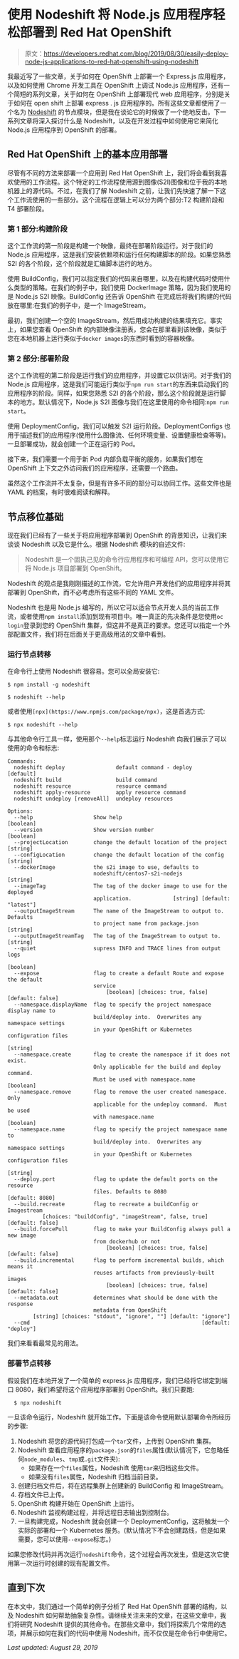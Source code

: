 # 使用 Nodeshift 将 Node.js 应用程序轻松部署到 Red Hat OpenShift

> 原文：<https://developers.redhat.com/blog/2019/08/30/easily-deploy-node-js-applications-to-red-hat-openshift-using-nodeshift>

我最近写了一些文章，关于如何在 OpenShift 上部署一个 Express.js 应用程序，以及如何使用 Chrome 开发工具在 OpenShift 上调试 Node.js 应用程序，还有一个简短的系列文章，关于如何在 OpenShift 上部署现代 web 应用程序，分别是关于如何在 open shift 上部署 express . js 应用程序的。所有这些文章都使用了一个名为 [Nodeshift](https://www.npmjs.com/package/nodeshift) 的节点模块，但是我在谈论它的时候做了一个绝地反击。下一系列文章将深入探讨什么是 Nodeshift，以及在开发过程中如何使用它来简化 Node.js 应用程序到 OpenShift 的部署。

## Red Hat OpenShift 上的基本应用部署

尽管有不同的方法来部署一个应用到 Red Hat OpenShift 上，我们将会看到我喜欢使用的工作流程。这个特定的工作流程使用源到图像(S2I)图像和位于我的本地机器上的源代码。不过，在我们了解 Nodeshift 之前，让我们先快速了解一下这个工作流使用的一些部分。这个流程在逻辑上可以分为两个部分:T2 构建阶段和 T4 部署阶段。

### 第 1 部分:构建阶段

这个工作流的第一阶段是构建一个映像，最终在部署阶段运行。对于我们的 Node.js 应用程序，这是我们安装依赖项和运行任何构建脚本的阶段。如果您熟悉 S2I 的各个阶段，这个阶段就是汇编脚本运行的地方。

使用 BuildConfig，我们可以指定我们的代码来自哪里，以及在构建代码时使用什么类型的策略。在我们的例子中，我们使用 DockerImage 策略，因为我们使用的是 Node.js S2I 映像。BuildConfig 还告诉 OpenShift 在完成后将我们构建的代码放在哪里:在我们的例子中，是一个 ImageStream。

最初，我们创建一个空的 ImageStream，然后用成功构建的结果填充它。事实上，如果您查看 OpenShift 的内部映像注册表，您会在那里看到该映像，类似于您在本地机器上运行类似于`docker images`的东西时看到的容器映像。

### 第 2 部分:部署阶段

这个工作流程的第二阶段是运行我们的应用程序，并设置它以供访问。对于我们的 Node.js 应用程序，这是我们可能运行类似于`npm run start`的东西来启动我们的应用程序的阶段。同样，如果您熟悉 S2I 的各个阶段，那么这个阶段就是运行脚本的地方。默认情况下，Node.js S2I 图像与我们在这里使用的命令相同:`npm run start`。

使用 DeploymentConfig，我们可以触发 S2I 运行阶段。DeploymentConfigs 也用于描述我们的应用程序(使用什么图像流、任何环境变量、设置健康检查等等)。一旦部署成功，就会创建一个正在运行的 Pod。

接下来，我们需要一个用于新 Pod 内部负载平衡的服务，如果我们想在 OpenShift 上下文之外访问我们的应用程序，还需要一个路由。

虽然这个工作流并不太复杂，但是有许多不同的部分可以协同工作。这些文件也是 YAML 的档案，有时很难阅读和解释。

## 节点移位基础

现在我们已经有了一些关于将应用程序部署到 OpenShift 的背景知识，让我们来谈谈 Nodeshift 以及它是什么。根据 Nodeshift 模块的自述文件:

> Nodeshift 是一个固执己见的命令行应用程序和可编程 API，您可以使用它将 Node.js 项目部署到 OpenShift。

Nodeshift 的观点是我刚刚描述的工作流，它允许用户开发他们的应用程序并将其部署到 OpenShift，而不必考虑所有这些不同的 YAML 文件。

Nodeshift 也是用 Node.js 编写的，所以它可以适合节点开发人员的当前工作流，或者使用`npm install`添加到现有项目中。唯一真正的先决条件是您使用`oc login`登录到您的 OpenShift 集群，但这并不是真正的要求。您还可以指定一个外部配置文件，我们将在后面关于更高级用法的文章中看到。

### 运行节点转移

在命令行上使用 Nodeshift 很容易。您可以全局安装它:

```
$ npm install -g nodeshift

$ nodeshift --help

```

或者使用`[npx](https://www.npmjs.com/package/npx)`，这是首选方式:

```
$ npx nodeshift --help

```

与其他命令行工具一样，使用那个`--help`标志运行 Nodeshift 向我们展示了可以使用的命令和标志:

```
Commands:
  nodeshift deploy                default command - deploy             [default]
  nodeshift build                 build command
  nodeshift resource              resource command
  nodeshift apply-resource        apply resource command
  nodeshift undeploy [removeAll]  undeploy resources

Options:
  --help                   Show help                                   [boolean]
  --version                Show version number                         [boolean]
  --projectLocation        change the default location of the project   [string]
  --configLocation         change the default location of the config    [string]
  --dockerImage            the s2i image to use, defaults to
                           nodeshift/centos7-s2i-nodejs                 [string]
  --imageTag               The tag of the docker image to use for the deployed
                           application.             [string] [default: "latest"]
  --outputImageStream      The name of the ImageStream to output to.  Defaults
                           to project name from package.json            [string]
  --outputImageStreamTag   The tag of the ImageStream to output to.     [string]
  --quiet                  supress INFO and TRACE lines from output logs
                                                                       [boolean]
  --expose                 flag to create a default Route and expose the default
                           service
                               [boolean] [choices: true, false] [default: false]
  --namespace.displayName  flag to specify the project namespace display name to
                           build/deploy into.  Overwrites any namespace settings
                           in your OpenShift or Kubernetes configuration files
                                                                        [string]
  --namespace.create       flag to create the namespace if it does not exist.
                           Only applicable for the build and deploy command.
                           Must be used with namespace.name            [boolean]
  --namespace.remove       flag to remove the user created namespace.  Only
                           applicable for the undeploy command.  Must be used
                           with namespace.name                         [boolean]
  --namespace.name         flag to specify the project namespace name to
                           build/deploy into.  Overwrites any namespace settings
                           in your OpenShift or Kubernetes configuration files
                                                                        [string]
  --deploy.port            flag to update the default ports on the resource
                           files. Defaults to 8080               [default: 8080]
  --build.recreate         flag to recreate a buildConfig or Imagestream
           [choices: "buildConfig", "imageStream", false, true] [default: false]
  --build.forcePull        flag to make your BuildConfig always pull a new image
                           from dockerhub or not
                               [boolean] [choices: true, false] [default: false]
  --build.incremental      flag to perform incremental builds, which means it
                           reuses artifacts from previously-built images
                               [boolean] [choices: true, false] [default: false]
  --metadata.out           determines what should be done with the response
                           metadata from OpenShift
        [string] [choices: "stdout", "ignore", ""] [default: "ignore"]
  --cmd                                                      [default: "deploy"]

```

我们来看看最常见的用法。

### 部署节点转移

假设我们在本地开发了一个简单的 express.js 应用程序，我们已经将它绑定到端口 8080，我们希望将这个应用程序部署到 OpenShift。我们只要跑:

```
  $ npx nodeshift

```

一旦该命令运行，Nodeshift 就开始工作。下面是该命令使用默认部署命令所经历的步骤:

1.  Nodeshift 将您的源代码打包成一个`tar`文件，上传到 OpenShift 集群。
2.  Nodeshift 查看应用程序的`package.json`的`files`属性(默认情况下，它忽略任何`node_modules`、`tmp`或`.git`文件夹):
    *   如果存在一个`files`属性，Nodeshift 使用`tar`来归档这些文件。
    *   如果没有`files`属性，Nodeshift 归档当前目录。
3.  创建归档文件后，将在远程集群上创建新的 BuildConfig 和 ImageStream。
4.  存档文件已上传。
5.  OpenShift 构建开始在 OpenShift 上运行。
6.  Nodeshift 监视构建过程，并将远程日志输出到控制台。
7.  一旦构建完成，Nodeshift 就会创建一个 DeploymentConfig，这将触发一个实际的部署和一个 Kubernetes 服务。(默认情况下不会创建路线，但是如果需要，您可以使用`--expose`标志。)

如果您修改代码并再次运行`nodeshift`命令，这个过程会再次发生，但是这次它使用第一次运行时创建的现有配置文件。

## 直到下次

在本文中，我们通过一个简单的例子分析了 Red Hat OpenShift 部署的结构，以及 Nodeshift 如何帮助抽象复杂性。请继续关注未来的文章，在这些文章中，我们将研究 Nodeshift 提供的其他命令。在那些文章中，我们将探索几个常用的选项，并展示如何在我们的代码中使用 Nodeshift，而不仅仅是在命令行中使用它。

*Last updated: August 29, 2019*